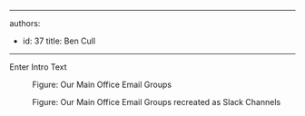 

---
authors:
  - id: 37
    title: Ben Cull
---




<span class='intro'> Enter Intro Text </span>

<dl class="image"><dt><img src="/Communication/RulesToBetterCommunication/PublishingImages/slack-1.png" alt="" /></dt><dd>Figure&#58; Our Main Office Email Groups</dd></dl><dl class="image"><dt><img src="/Communication/RulesToBetterCommunication/PublishingImages/slack-2.png" alt="" /></dt><dd>Figure&#58; Our Main Office Email Groups recreated as Slack Channels​</dd></dl>


